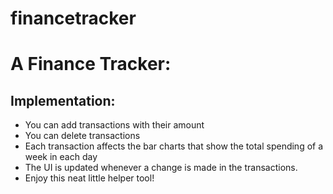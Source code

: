 # financetracker

# A Finance Tracker:

## Implementation:

* You can add transactions with their amount
* You can delete transactions
* Each transaction affects the bar charts that show the total spending of a week in each day
* The UI is updated whenever a change is made in the transactions.
* Enjoy this neat little helper tool!
